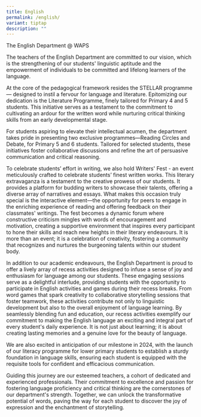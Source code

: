 ```yaml
---
title: English
permalink: /english/
variant: tiptap
description: ""
---
```

<p>The English Department @ WAPS</p>
<p></p>
<p></p>
<p>The teachers of the English Department are committed to our vision, which
is the strengthening of our students' linguistic aptitude and the empowerment
of individuals to be committed and lifelong learners of the language.</p>
<p></p>
<p>At the core of the pedagogical framework resides the STELLAR programme—
designed to instil a fervour for language and literature. Epitomizing our
dedication is the Literature Programme, finely tailored for Primary 4 and
5 students. This initiative serves as a testament to the commitment to
cultivating an ardour for the written word while nurturing critical thinking
skills from an early developmental stage.</p>
<p></p>
<p>For students aspiring to elevate their intellectual acumen, the department
takes pride in presenting two exclusive programmes—Reading Circles and
Debate, for Primary 5 and 6 students. Tailored for selected students, these
initiatives foster collaborative discussions and refine the art of persuasive
communication and critical reasoning.</p>
<p></p>
<p>To celebrate students’ effort in writing, we also hold Writers' Fest -
an event meticulously crafted to celebrate students’ finest written works.
This literary extravaganza is a testament to the creative prowess of our
students. It provides a platform for budding writers to showcase their
talents, offering a diverse array of narratives and essays. What makes
this occasion truly special is the interactive element—the opportunity
for peers to engage in the enriching experience of reading and offering
feedback on their classmates' writings. The fest becomes a dynamic forum
where constructive criticism mingles with words of encouragement and motivation,
creating a supportive environment that inspires every participant to hone
their skills and reach new heights in their literary endeavours. It is
more than an event; it is a celebration of creativity, fostering a community
that recognizes and nurtures the burgeoning talents within our student
body.</p>
<p></p>
<p>In addition to our academic endeavours, the English Department is proud
to offer a lively array of recess activities designed to infuse a sense
of joy and enthusiasm for language among our students. These engaging sessions
serve as a delightful interlude, providing students with the opportunity
to participate in English activities and games during their recess breaks.
From word games that spark creativity to collaborative storytelling sessions
that foster teamwork, these activities contribute not only to linguistic
development but also to the overall enjoyment of language learning. By
seamlessly blending fun and education, our recess activities exemplify
our commitment to making the English language an exciting and integral
part of every student's daily experience. It is not just about learning;
it is about creating lasting memories and a genuine love for the beauty
of language.</p>
<p></p>
<p>We are also excited in anticipation of our milestone in 2024, with the
launch of our literacy programme for lower primary students to establish
a sturdy foundation in language skills, ensuring each student is equipped
with the requisite tools for confident and efficacious communication.</p>
<p></p>
<p>Guiding this journey are our esteemed teachers, a cohort of dedicated
and experienced professionals. Their commitment to excellence and passion
for fostering language proficiency and critical thinking are the cornerstones
of our department's strength. Together, we can unlock the transformative
potential of words, paving the way for each student to discover the joy
of expression and the enchantment of storytelling.</p>
<p></p>
<p></p>